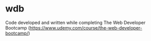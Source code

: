 # wdb
Code developed and written while completing The Web Developer Bootcamp (https://www.udemy.com/course/the-web-developer-bootcamp/)
